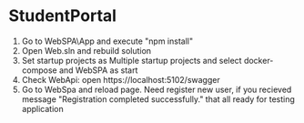 # StudentPortal

1) Go to WebSPA\App and execute "npm install"
2) Open Web.sln and rebuild solution
3) Set startup projects as Multiple startup projects and select docker-compose and WebSPA as start
4) Check WebApi: open https://localhost:5102/swagger
5) Go to WebSpa and reload page. Need register new user, if you recieved message "Registration completed successfully." that all ready for testing application

